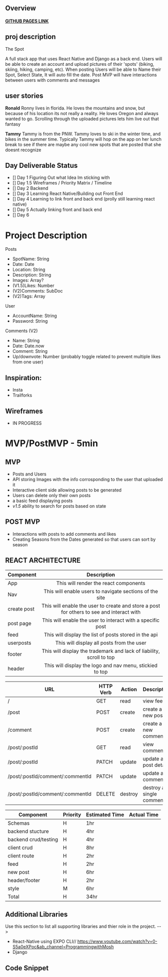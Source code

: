 ## **Overview**
#### [GITHUB PAGES LINK]()
<!-- ![image](image file) -->

## proj description

The Spot

A full stack app that uses React Native and Django as a back end. Users will be able to create an account and upload pictures of their 'spots' (biking, skiing, hiking, camping, etc). When posting Users will be able to Name their Spot, Select State, It will auto fill the date. Post MVP will have interactions between users with comments and messages

## user stories

**Ronald** Ronny lives in florida. He loves the mountains and snow, but  because of his location its not really a reality. He loves Oregon and always wanted to go. Scrolling through the uploaded pictures lets him live out that fantasy


**Tammy** Tammy is from the PNW. Tammy loves to ski in the winter time, and bikes in the summer time. Typically Tammy will hop on the app on her lunch break to see if there are maybe any cool new spots that are posted that she doesnt recognize

## Day	Deliverable	Status
- [] Day 1	Figuring Out what Idea Im sticking with
- [] Day 1.5	Wireframes / Priority Matrix / Timeline
- [] Day 2	Backend
- [] Day 3	Learning React Native/Building out Front End
- [] Day 4	Learning to link front and back end (prolly still learning react native)
- [] Day 5  Actually linking front and back end
- [] Day 6  

# Project Description

Posts 
- SpotName: String
- Date: Date
- Location: String
- Description: String
- Images: Array?
- (V1.5)Likes: Number
- (V2)Comments: SubDoc
- (V2)Tags: Array

User
- AccountName: String
- Password: String




Comments (V2)
- Name: String
- Date: Date.now
- Comment: String
- Up/downvote: Number (probably toggle related to prevent multiple likes from one user)




## Inspiration:
- Insta
- Trailforks



## Wireframes
<!-- Upload images of wireframe to cloudinary and add the link here with a description of the specific wireframe. Do not include the actual image and have it render on the page. -->
- IN PROGRESS
<!--
 -->
# MVP/PostMVP - 5min
## MVP
- Posts and Users
- API storing Images with the info corrosponding to the user that uploaded it
- Interactive client side allowing posts to be generated
- Users can delete only their own posts
- a basic feed displaying posts
- *v1.5* ability to search for posts based on state

## POST MVP
- Interactions with posts to add comments and likes
- Creating Seasons from the Dates generated so that users can sort by season

## REACT ARCHITECTURE
| Component | Description | 
| --------- | :---------: |  
| App       | This will render the react components | 
| Nav       | This will enable users to navigate sections of the site                | 
| create post | This will enable the user to create and store a post for others to see and interact with |
| post page | This will enable the user to interact with a specific post  |
| feed      | This will display the list of posts stored in the api |
| userposts | This will display all posts from the user |
| footer | This will display the trademark and lack of liability, scroll to top |
| header | This will display the logo and nav menu, stickied to top |


| **URL**     | **HTTP Verb** | **Action** | **Description**             |
| ----------- | ------------- | -------------- | ---------------------- |
| /    | GET           |   read         | view feed       |
| /post     | POST     |    create          | create a new post     |
| /comment  | POST          |    create            | create a new comment     |
| /post/:postId | GET           |    read            | view comments     |
| /post/:postId | PATCH           |    update            | update a post detail  |
| /post/:postId/comment/:commentId | PATCH           |    update            | update a comment  |
| /post/:postId/comment/:commentId | DELETE        |    destroy            | destroy a single comment |

| Component   | Priority | Estimated Time |	Actual Time    |
|-------------|----------|----------------|----------------|
|Schemas      |	H        |	1hr           |                |
|backend stucture  |	H        |	4hr           |                |
|backend crud/testing  |	H        |	4hr           |                |
|client crud  |	H        |	8hr           |                |
|client route |	H        |	2hr           |                |
|feed         |	H        |	2hr           |                |
|new post     |	H        |	6hr           |                |
|header/footer|	H        |	2hr           |                |
|style        |	M        |	6hr           |                |
|Total	      | H	     |  34hr	      |                |

## Additional Libraries
Use this section to list all supporting libraries and thier role in the project. -->
- React-Native using EXPO CLI// https://www.youtube.com/watch?v=0-S5a0eXPoc&ab_channel=ProgrammingwithMosh
- Django


## Code Snippet
